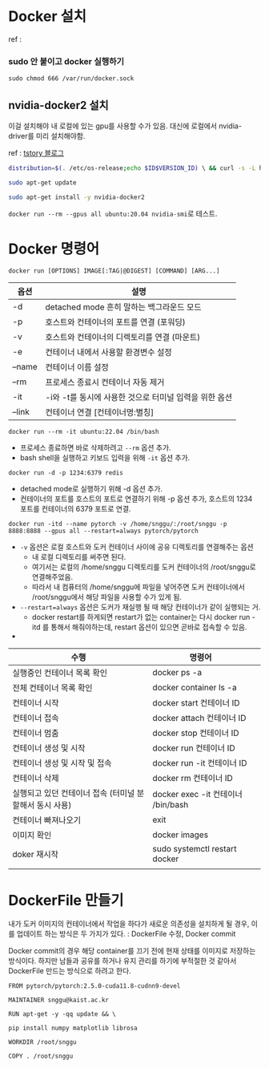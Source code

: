 # Docker 설치
ref : 
### sudo 안 붙이고 docker 실행하기
`sudo chmod 666 /var/run/docker.sock` 
## nvidia-docker2 설치
이걸 설치해야 내 로컬에 있는 gpu를 사용할 수가 있음.
대신에 로컬에서 nvidia-driver를 미리 설치해야함.

ref : [tstory 블로그](https://d-ontory.tistory.com/8)
```sh
distribution=$(. /etc/os-release;echo $ID$VERSION_ID) \ && curl -s -L https://nvidia.github.io/nvidia-docker/gpgkey | sudo apt-key add - \ && curl -s -L https://nvidia.github.io/nvidia-docker/$distribution/nvidia-docker.list | sudo tee /etc/apt/sources.list.d/nvidia-docker.list

sudo apt-get update

sudo apt-get install -y nvidia-docker2

```

`docker run --rm --gpus all ubuntu:20.04 nvidia-smi`로 테스트.



# Docker 명령어 

```txt
docker run [OPTIONS] IMAGE[:TAG|@DIGEST] [COMMAND] [ARG...]
```

|옵션|설명|
|---|---|
|-d|detached mode 흔히 말하는 백그라운드 모드|
|-p|호스트와 컨테이너의 포트를 연결 (포워딩)|
|-v|호스트와 컨테이너의 디렉토리를 연결 (마운트)|
|-e|컨테이너 내에서 사용할 환경변수 설정|
|–name|컨테이너 이름 설정|
|–rm|프로세스 종료시 컨테이너 자동 제거|
|-it|-i와 -t를 동시에 사용한 것으로 터미널 입력을 위한 옵션|
|–link|컨테이너 연결 [컨테이너명:별칭]|


`docker run --rm -it ubuntu:22.04 /bin/bash` 
- 프로세스 종료하면 바로 삭제하려고  `--rm` 옵션 추가.
- bash shell을 실행하고 키보드 입력을 위해 `-it` 옵션 추가.

`docker run -d -p 1234:6379 redis`
- detached mode로 실행하기 위해 -d 옵션 추가.
- 컨테이너의 포트를 호스트의 포트로 연결하기 위해 -p 옵션 추가, 호스트의 1234 포트를 컨테이너의 6379 포트로 연결.

```docker
docker run -itd --name pytorch -v /home/snggu/:/root/snggu -p 8888:8888 --gpus all --restart=always pytorch/pytorch
```


- `-v` 옵션은 로컬 호스트와 도커 컨테이너 사이에 공유 디렉토리를 연결해주는 옵션
	- 내 로컬 디렉토리를 써주면 된다.
	- 여기서는 로컬의 /home/snggu 디렉토리를 도커 컨테이너의 /root/snggu로 연결해주었음.
	- 따라서 내 컴퓨터의 /home/snggu에 파일을 넣어주면 도커 컨테이너에서 /root/snggu에서 해당 파일을 사용할 수가 있게 됨.
- `--restart=always` 옵션은 도커가 재실행 될 때 해당 컨테이너가 같이 실행되는 거.
	- docker restart를 하게되면 restart가 없는 container는 다시 docker run -itd 를 통해서 해줘야하는데, restart 옵션이 있으면 곧바로 접속할 수 있음.
- 

| 수행                               | 명령어                            |     |
| -------------------------------- | ------------------------------ | --- |
| 실행중인 컨테이너 목록 확인                  | docker ps -a                   |     |
| 전체 컨테이너 목록 확인                    | docker container ls -a         |     |
| 컨테이너 시작                          | docker start 컨테이너 ID           |     |
| 컨테이너 접속                          | docker attach 컨테이너 ID          |     |
| 컨테이너 멈춤                          | docker stop 컨테이너 ID            |     |
| 컨테이너 생성 및 시작                     | docker run 컨테이너  ID            |     |
| 컨테이너 생성 및 시작 및 접속                | docker run -it 컨테이너 ID         |     |
| 컨테이너 삭제                          | docker rm 컨테이너 ID              |     |
| 실행되고 있던 컨테이너 접속 (터미널 분할해서 동시 사용) | docker exec -it 컨테이너 /bin/bash |     |
| 컨테이너 빠져나오기                       | exit                           |     |
| 이미지 확인                           | docker images                  |     |
| doker 재시작                        | sudo systemctl restart docker  |     |
|                                  |                                |     |



# DockerFile 만들기
내가 도커 이미지의 컨테이너에서 작업을 하다가 새로운 의존성을 설치하게 될 경우, 이를 업데이트 하는 방식은 두 가지가 있다. : DockerFile 수정, Docker commit

Docker commit의 경우 해당 container를 끄기 전에 현재 상태를 이미지로 저장하는 방식이다. 하지만 남들과 공유를 하거나 유지 관리를 하기에 부적절한 것 같아서 DockerFile 만드는 방식으로 하려고 한다.

```Docker
FROM pytorch/pytorch:2.5.0-cuda11.8-cudnn9-devel

MAINTAINER snggu@kaist.ac.kr

RUN apt-get -y -qq update && \

pip install numpy matplotlib librosa

WORKDIR /root/snggu

COPY . /root/snggu
```

